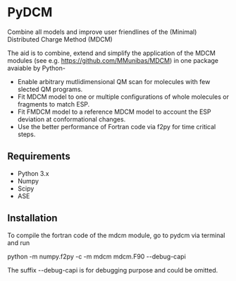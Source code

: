 # PyDCM
Combine all models and improve user friendlines of the (Minimal) Distributed Charge Method (MDCM)

The aid is to combine, extend and simplify the application of the MDCM modules (see e.g. https://github.com/MMunibas/MDCM) in one package avaiable by Python-

- Enable arbitrary mutlidimensional QM scan for molecules with few slected QM programs.
- Fit MDCM model to one or multiple configurations of whole molecules or fragments to match ESP.
- Fit FMDCM model to a reference MDCM model to account the ESP deviation at conformational changes.
- Use the better performance of Fortran code via f2py for time critical steps.

## Requirements
- Python 3.x
- Numpy
- Scipy
- ASE

## Installation

To compile the fortran code of the mdcm module, go to pydcm via terminal and run

python -m numpy.f2py -c -m mdcm mdcm.F90 --debug-capi

The suffix --debug-capi is for debugging purpose and could be omitted.
